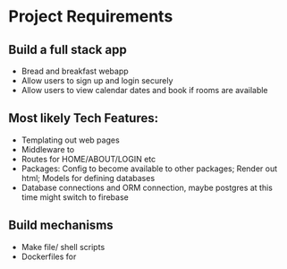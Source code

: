 # Project Requirements

## Build a full stack app
* Bread and breakfast webapp
* Allow users to sign up and login securely
* Allow users to view calendar  dates and book if rooms are available

## Most likely Tech Features: 
* Templating out web pages
* Middleware to   
* Routes for HOME/ABOUT/LOGIN etc
* Packages: Config to become available to other packages;  Render out html; Models for defining databases
* Database connections and ORM connection, maybe postgres at this time might switch to firebase

## Build mechanisms 
* Make file/ shell scripts
* Dockerfiles for

